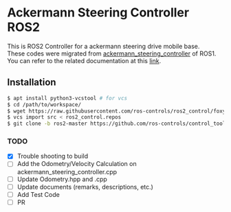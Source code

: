 # Ackermann Steering Controller ROS2
This is ROS2 Controller for a ackermann steering drive mobile base.  
These codes were migrated from [ackermann_steering_controller](https://github.com/ros-controls/ros_controllers/tree/noetic-devel/ackermann_steering_controller) of ROS1.  
You can refer to the related documentation at this [link](http://wiki.ros.org/ackermann_steering_controller).  

## Installation  
```bash
$ apt install python3-vcstool # for vcs
$ cd /path/to/workspace/
$ wget https://raw.githubusercontent.com/ros-controls/ros2_control/foxy/ros2_control/ros2_control.repos
$ vcs import src < ros2_control.repos
$ git clone -b ros2-master https://github.com/ros-controls/control_toolbox.git ./src/
```

### TODO 
- [x] Trouble shooting to build
- [ ] Add the Odometry/Velocity Calculation on ackermann_steering_controller.cpp
- [ ] Update Odometry.hpp and .cpp
- [ ] Update documents (remarks, descriptions, etc.)
- [ ] Add Test Code
- [ ] PR